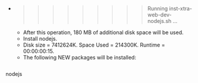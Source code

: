 * >>>>>>>>> Running inst-xtra-web-dev-nodejs.sh ...
  * After this operation, 180 MB of additional disk space will be used.
  * Install nodejs.
  * Disk size = 7412624K. Space Used = 214300K. Runtime = 00:00:00:15.
  * The following NEW packages will be installed:
  ```bash
nodejs
  ```
